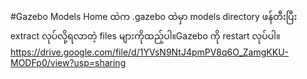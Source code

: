 #Gazebo Models
Home ထဲက .gazebo ထဲမှာ models directory ဖန်တီးပြီး extract လုပ်လို့ရလာတဲ့ files များကိုထည့်ပါ။Gazebo ကို restart လုပ်ပါ။
https://drive.google.com/file/d/1YVsN9NtJ4pmPV8q6O_ZamgKKU-MODFp0/view?usp=sharing
